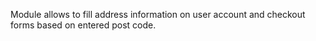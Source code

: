 Module allows to fill address information on user account and checkout forms based on entered post code.  